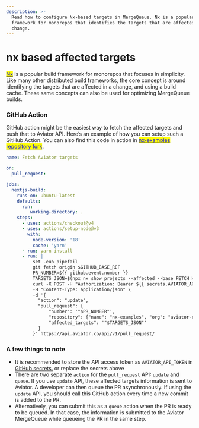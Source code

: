 ```yaml
---
description: >-
  Read how to configure Nx-based targets in MergeQueue. Nx is a popular build
  framework for monorepos that identifies the targets that are affected by a
  change.
---
```


# nx based affected targets

[<mark style="color:blue;">Nx</mark>](https://nx.dev/) is a popular build framework for monorepos that focuses in simplicity. Like many other distributed build frameworks, the core concept is around identifying the targets that are affected in a change, and using a build cache. These same concepts can also be used for optimizing MergeQueue builds.

### GitHub Action

GitHub action might be the easiest way to fetch the affected targets and push that to Aviator API. Here’s an example of how you can setup such a GitHub Action. You can also find this code in action in [<mark style="color:blue;">nx-examples repository fork</mark>](https://github.com/aviator-co/nx-examples/blob/master/.github/workflows/aviator-targets.yml).

```yaml
name: Fetch Aviator targets

on:
  pull_request:

jobs:
  nextjs-build:
    runs-on: ubuntu-latest
    defaults:
      run:
         working-directory: .
    steps:
      - uses: actions/checkout@v4
      - uses: actions/setup-node@v3
        with:
          node-version: '18'
          cache: 'yarn'
      - run: yarn install
      - run: |
          set -euo pipefail
          git fetch origin $GITHUB_BASE_REF
          PR_NUMBER=${{ github.event.number }}
          TARGETS_JSON=$(npx nx show projects --affected --base FETCH_HEAD --head HEAD --json)
          curl -X POST -H "Authorization: Bearer ${{ secrets.AVIATOR_API_TOKEN }}" \
          -H "Content-Type: application/json" \
          -d '{
            "action": "update",
            "pull_request": {
                "number": '"$PR_NUMBER"',
                "repository": {"name": "nx-examples", "org": "aviator-co"},
                "affected_targets": '"$TARGETS_JSON"'
            }
          }' https://api.aviator.co/api/v1/pull_request/
```

### A few things to note

* It is recommended to store the API access token as `AVIATOR_API_TOKEN` in [GitHub secrets.](https://docs.github.com/en/actions/security-guides/encrypted-secrets) or replace the secrets above
* There are two separate `action` for the `pull_request` API: `update` and `queue`. If you use `update` API, these affected targets information is sent to Aviator. A developer can then queue the PR asynchronously. If using the `update` API, you should call this GitHub action every time a new commit is added to the PR.
* Alternatively, you can submit this as a `queue` action when the PR is ready to be queued. In that case, the information is submitted to the Aviator MergeQueue while queueing the PR in the same step.
